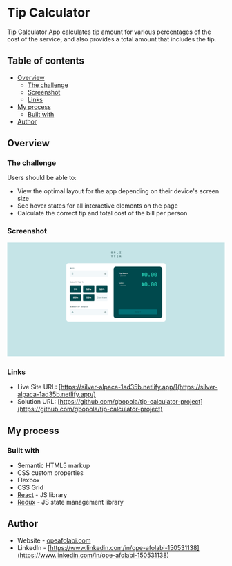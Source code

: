 # Tip Calculator

Tip Calculator App calculates tip amount for various percentages of the cost of the service, and also provides a total amount that includes the tip.

## Table of contents

- [Overview](#overview)
  - [The challenge](#the-challenge)
  - [Screenshot](#screenshot)
  - [Links](#links)
- [My process](#my-process)
  - [Built with](#built-with)
- [Author](#author)

## Overview

### The challenge

Users should be able to:

- View the optimal layout for the app depending on their device's screen size
- See hover states for all interactive elements on the page
- Calculate the correct tip and total cost of the bill per person

### Screenshot

<img src="https://github.com/gbopola/tip-calculator-project/blob/master/screencapture-silver-alpaca-1ad35b-netlify-app-2022-04-08-12_28_30.png" width="800" />

### Links

- Live Site URL: [https://silver-alpaca-1ad35b.netlify.app/](https://silver-alpaca-1ad35b.netlify.app/)
- Solution URL: [https://github.com/gbopola/tip-calculator-project](https://github.com/gbopola/tip-calculator-project)

## My process

### Built with

- Semantic HTML5 markup
- CSS custom properties
- Flexbox
- CSS Grid
- [React](https://reactjs.org/) - JS library
- [Redux](https://redux.js.org/) - JS state management library

## Author

- Website - [opeafolabi.com](opeafolabi.com)
- LinkedIn - [https://www.linkedin.com/in/ope-afolabi-150531138](https://www.linkedin.com/in/ope-afolabi-150531138)
